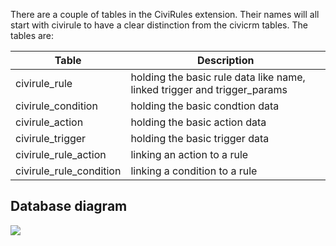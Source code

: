 
There are a couple of tables in the CiviRules extension. Their names will all start with civirule to have a clear distinction from the civicrm tables. The tables are:

| Table | Description|
|-|-|
|civirule_rule | holding the basic rule data like name, linked trigger and trigger_params |
| civirule_condition | holding the basic condtion data |
| civirule_action | holding the basic action data |
| civirule_trigger | holding the basic trigger data |
| civirule_rule_action | linking an action to a rule |
| civirule_rule_condition | linking a condition to a rule |  

## Database diagram

<a href='../img/CiviRules_ERD.png'><img src='../img/CiviRules_ERD.png'/></a>
